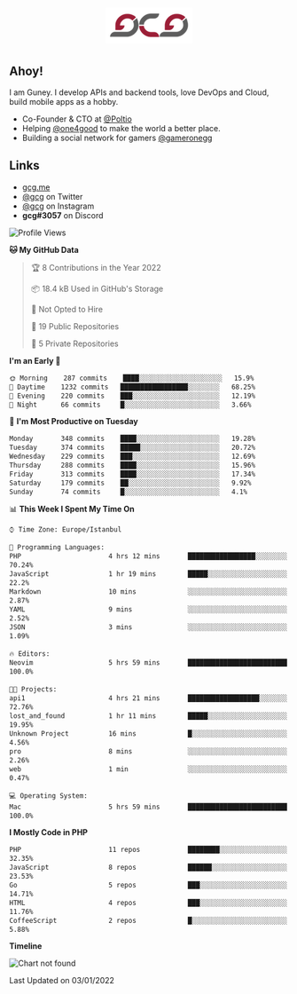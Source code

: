 <h1 align="center">
  <img src="https://raw.githubusercontent.com/gcg/gcg/master/gcg.png" alt="Guney Can Gokoglu" />
</h1>

## Ahoy!

I am Guney. I develop APIs and backend tools, love DevOps and Cloud, build mobile apps as a hobby.

- Co-Founder & CTO at [@Poltio](https://www.poltio.com)
- Helping [@one4good](https://one4good.com) to make the world a better place.
- Building a social network for gamers [@gameronegg](https://g1.gg)


## Links

- [gcg.me](https://gcg.me)
- [@gcg](https://twitter.com/gcg) on Twitter
- [@gcg](https://instagram.com/gcg) on Instagram
- **gcg#3057** on Discord

<!--START_SECTION:waka-->
![Profile Views](http://img.shields.io/badge/Profile%20Views-0-blue)

**🐱 My GitHub Data** 

> 🏆 8 Contributions in the Year 2022
 > 
> 📦 18.4 kB Used in GitHub's Storage 
 > 
> 🚫 Not Opted to Hire
 > 
> 📜 19 Public Repositories 
 > 
> 🔑 5 Private Repositories  
 > 
**I'm an Early 🐤** 

```text
🌞 Morning    287 commits    ████░░░░░░░░░░░░░░░░░░░░░   15.9% 
🌆 Daytime    1232 commits   █████████████████░░░░░░░░   68.25% 
🌃 Evening    220 commits    ███░░░░░░░░░░░░░░░░░░░░░░   12.19% 
🌙 Night      66 commits     █░░░░░░░░░░░░░░░░░░░░░░░░   3.66%

```
📅 **I'm Most Productive on Tuesday** 

```text
Monday       348 commits    ████░░░░░░░░░░░░░░░░░░░░░   19.28% 
Tuesday      374 commits    █████░░░░░░░░░░░░░░░░░░░░   20.72% 
Wednesday    229 commits    ███░░░░░░░░░░░░░░░░░░░░░░   12.69% 
Thursday     288 commits    ████░░░░░░░░░░░░░░░░░░░░░   15.96% 
Friday       313 commits    ████░░░░░░░░░░░░░░░░░░░░░   17.34% 
Saturday     179 commits    ██░░░░░░░░░░░░░░░░░░░░░░░   9.92% 
Sunday       74 commits     █░░░░░░░░░░░░░░░░░░░░░░░░   4.1%

```


📊 **This Week I Spent My Time On** 

```text
⌚︎ Time Zone: Europe/Istanbul

💬 Programming Languages: 
PHP                      4 hrs 12 mins       █████████████████░░░░░░░░   70.24% 
JavaScript               1 hr 19 mins        █████░░░░░░░░░░░░░░░░░░░░   22.2% 
Markdown                 10 mins             ░░░░░░░░░░░░░░░░░░░░░░░░░   2.87% 
YAML                     9 mins              ░░░░░░░░░░░░░░░░░░░░░░░░░   2.52% 
JSON                     3 mins              ░░░░░░░░░░░░░░░░░░░░░░░░░   1.09%

🔥 Editors: 
Neovim                   5 hrs 59 mins       █████████████████████████   100.0%

🐱‍💻 Projects: 
api1                     4 hrs 21 mins       ██████████████████░░░░░░░   72.76% 
lost_and_found           1 hr 11 mins        █████░░░░░░░░░░░░░░░░░░░░   19.95% 
Unknown Project          16 mins             █░░░░░░░░░░░░░░░░░░░░░░░░   4.56% 
pro                      8 mins              ░░░░░░░░░░░░░░░░░░░░░░░░░   2.26% 
web                      1 min               ░░░░░░░░░░░░░░░░░░░░░░░░░   0.47%

💻 Operating System: 
Mac                      5 hrs 59 mins       █████████████████████████   100.0%

```

**I Mostly Code in PHP** 

```text
PHP                      11 repos            ████████░░░░░░░░░░░░░░░░░   32.35% 
JavaScript               8 repos             ██████░░░░░░░░░░░░░░░░░░░   23.53% 
Go                       5 repos             ███░░░░░░░░░░░░░░░░░░░░░░   14.71% 
HTML                     4 repos             ███░░░░░░░░░░░░░░░░░░░░░░   11.76% 
CoffeeScript             2 repos             █░░░░░░░░░░░░░░░░░░░░░░░░   5.88%

```


**Timeline**

![Chart not found](https://raw.githubusercontent.com/gcg/gcg/main/charts/bar_graph.png) 


 Last Updated on 03/01/2022
<!--END_SECTION:waka-->
